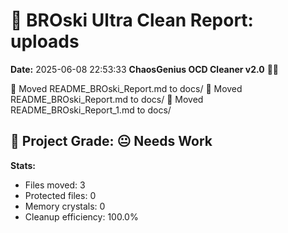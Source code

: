 # 🧹 BROski Ultra Clean Report: uploads
**Date:** 2025-06-08 22:53:33
**ChaosGenius OCD Cleaner v2.0** 🧠💜

📁 Moved README_BROski_Report.md to docs/
📁 Moved README_BROski_Report.md to docs/
📁 Moved README_BROski_Report_1.md to docs/

## 🧠 Project Grade: 😐 Needs Work
**Stats:**
- Files moved: 3
- Protected files: 0
- Memory crystals: 0
- Cleanup efficiency: 100.0%
